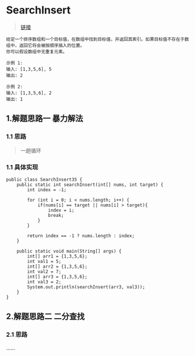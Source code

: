 # SearchInsert
> [链接](https://leetcode-cn.com/problems/search-insert-position/)
```
给定一个排序数组和一个目标值，在数组中找到目标值，并返回其索引。如果目标值不存在于数组中，返回它将会被按顺序插入的位置。
你可以假设数组中无重复元素。

示例 1:
输入: [1,3,5,6], 5
输出: 2

示例 2:
输入: [1,3,5,6], 2
输出: 1
```
## 1.解题思路一 暴力解法
### 1.1 思路
> 一趟循环
### 1.1 具体实现
```
public class SearchInsert35 {
    public static int searchInsert(int[] nums, int target) {
        int index = -1;

        for (int i = 0; i < nums.length; i++) {
            if(nums[i] == target || nums[i] > target){
                index = i;
                break;
            }
        }

        return index == -1 ? nums.length : index;
    }

    public static void main(String[] args) {
        int[] arr1 = {1,3,5,6};
        int val1 = 5;
        int[] arr2 = {1,3,5,6};
        int val2 = 7;
        int[] arr3 = {1,3,5,6};
        int val3 = 2;
        System.out.println(searchInsert(arr3, val3));
    }
}
```
## 2.解题思路二 二分查找
### 2.1 思路
......